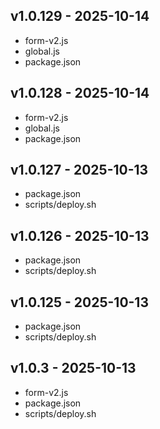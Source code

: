 ## v1.0.129 - 2025-10-14

 - form-v2.js
 - global.js
 - package.json

## v1.0.128 - 2025-10-14

 - form-v2.js
 - global.js
 - package.json

## v1.0.127 - 2025-10-13

 - package.json
 - scripts/deploy.sh

## v1.0.126 - 2025-10-13

 - package.json
 - scripts/deploy.sh

## v1.0.125 - 2025-10-13

 - package.json
 - scripts/deploy.sh

## v1.0.3 - 2025-10-13

 - form-v2.js
 - package.json
 - scripts/deploy.sh

